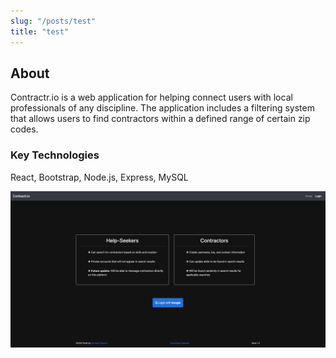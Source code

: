 ```yaml
---
slug: "/posts/test"
title: "test"
---
```


## About

Contractr.io is a web application for helping connect users with local professionals of any discipline. The application includes a filtering system that allows users to find contractors within a defined range of certain zip codes.

### Key Technologies

React, Bootstrap, Node.js, Express, MySQL

![Contractr.io](../images/contractrPreview.gif)